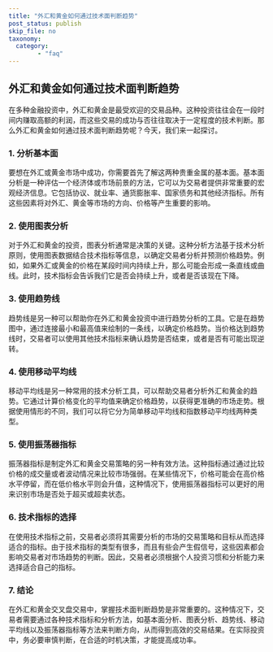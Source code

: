 ```yaml
---
title: "外汇和黄金如何通过技术面判断趋势"
post_status: publish
skip_file: no
taxonomy:
  category:
        - "faq"
---
```


## 外汇和黄金如何通过技术面判断趋势

在多种金融投资中，外汇和黄金是最受欢迎的交易品种。这种投资往往会在一段时间内赚取高额的利润，而这些交易的成功与否往往取决于一定程度的技术判断。那么外汇和黄金如何通过技术面判断趋势呢？今天，我们来一起探讨。

### 1. 分析基本面

要想在外汇或黄金市场中成功，你需要首先了解这两种贵重金属的基本面。基本面分析是一种评估一个经济体或市场前景的方法，它可以为交易者提供非常重要的宏观经济信息。它包括协议、就业率、通货膨胀率、国家债务和其他经济指标。所有这些因素将对外汇、黄金等市场的方向、价格等产生重要的影响。

### 2. 使用图表分析

对于外汇和黄金的投资，图表分析通常是决策的关键。这种分析方法基于技术分析原则，使用图表数据结合技术指标等信息，以确定交易者分析并预测价格趋势。例如，如果外汇或黄金的价格在某段时间内持续上升，那么可能会形成一条直线或曲线。此时，技术指标会告诉我们它是否会持续上升，或者是否该现在下降。

### 3. 使用趋势线

趋势线是另一种可以帮助你在外汇和黄金投资中进行趋势分析的工具。它是在趋势图中，通过连接最小和最高值来绘制的一条线，以确定价格趋势。当价格达到趋势线时，交易者可以使用其他技术指标来确认趋势是否结束，或者是否有可能出现逆转。

### 4. 使用移动平均线

移动平均线是另一种常用的技术分析工具，可以帮助交易者分析外汇和黄金的趋势。它通过计算价格变化的平均值来确定价格趋势，以获得更准确的市场走势。根据使用情形的不同，我们可以将它分为简单移动平均线和指数移动平均线两种类型。

### 5. 使用振荡器指标

振荡器指标是制定外汇和黄金交易策略的另一种有效方法。这种指标通过通过比较价格的成交量或者波动情况来比较市场强弱。在某些情况下，价格可能会在高价格水平停留，而在低价格水平则会升值，这种情况下，使用振荡器指标可以更好的用来识别市场是否处于超买或超卖状态。

### 6. 技术指标的选择

在使用技术指标之前，交易者必须将其需要分析的市场的交易策略和目标从而选择适合的指标。由于技术指标的类型有很多，而且有些会产生假信号，这些因素都会影响交易者对市场趋势的判断。因此，交易者必须根据个人投资习惯和分析能力来选择适合自己的指标。

### 7. 结论

在外汇和黄金交叉盘交易中，掌握技术面判断趋势是非常重要的。这种情况下，交易者需要通过各种技术指标和分析方法，如基本面分析、图表分析、趋势线、移动平均线以及振荡器指标等方法来判断方向，从而得到高效的交易结果。在实际投资中，务必要审慎判断，在合适的时机决策，才能提高成功率。
